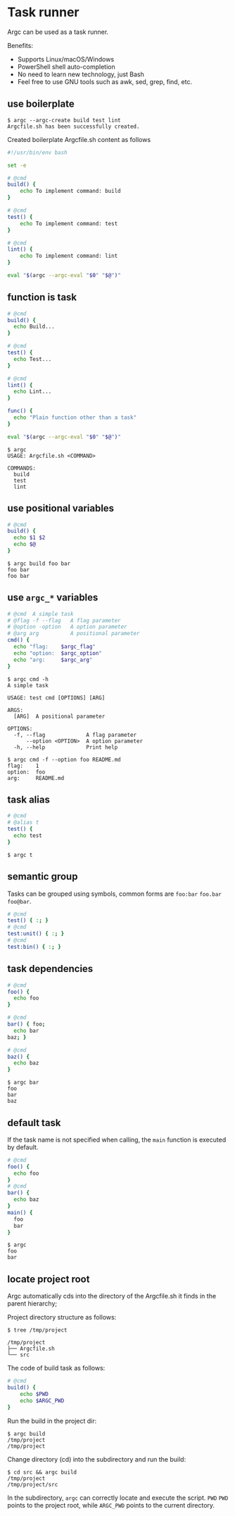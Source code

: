 # Task runner

Argc can be used as a task runner.

Benefits:
  - Supports Linux/macOS/Windows
  - PowerShell shell auto-completion
  - No need to learn new technology, just Bash
  - Feel free to use GNU tools such as awk, sed, grep, find, etc.

## use boilerplate

```
$ argc --argc-create build test lint
Argcfile.sh has been successfully created.
```

Created boilerplate Argcfile.sh content as follows

```sh
#!/usr/bin/env bash

set -e

# @cmd
build() {
    echo To implement command: build
}

# @cmd
test() {
    echo To implement command: test
}

# @cmd
lint() {
    echo To implement command: lint
}

eval "$(argc --argc-eval "$0" "$@")"
```

## function is task

```sh
# @cmd
build() {
  echo Build...
}

# @cmd
test() {
  echo Test...
}

# @cmd
lint() {
  echo Lint...
}

func() {
  echo "Plain function other than a task"
}

eval "$(argc --argc-eval "$0" "$@")"
```

```
$ argc
USAGE: Argcfile.sh <COMMAND>

COMMANDS:
  build
  test
  lint

```

## use positional variables

```sh
# @cmd
build() {
  echo $1 $2
  echo $@
}
```

```
$ argc build foo bar
foo bar
foo bar
```

## use `argc_*` variables

```sh
# @cmd  A simple task
# @flag -f --flag   A flag parameter
# @option -option   A option parameter
# @arg arg          A positional parameter
cmd() {
  echo "flag:    $argc_flag"
  echo "option:  $argc_option"
  echo "arg:     $argc_arg"
}
```

```
$ argc cmd -h
A simple task

USAGE: test cmd [OPTIONS] [ARG]

ARGS:
  [ARG]  A positional parameter

OPTIONS:
  -f, --flag             A flag parameter
      --option <OPTION>  A option parameter
  -h, --help             Print help

$ argc cmd -f --option foo README.md
flag:    1
option:  foo
arg:     README.md
```

## task alias

```sh
# @cmd
# @alias t
test() {
  echo test
}
```
```
$ argc t
```

## semantic group

Tasks can be grouped using symbols, common forms are `foo:bar` `foo.bar` `foo@bar`.

```sh
# @cmd
test() { :; }
# @cmd
test:unit() { :; }
# @cmd
test:bin() { :; }
```

## task dependencies

```sh
# @cmd
foo() {
  echo foo
}

# @cmd
bar() { foo;
  echo bar
baz; }

# @cmd
baz() { 
  echo baz
}
```
```
$ argc bar
foo
bar
baz
```

## default task

If the task name is not specified when calling, the `main` function is executed by default.

```sh
# @cmd
foo() {
  echo foo
}
# @cmd
bar() {
  echo baz
}
main() {
  foo
  bar
}
```

```
$ argc
foo
bar
```

## locate project root

Argc automatically cds into the directory of the Argcfile.sh it finds in the parent hierarchy; 

Project directory structure as follows:

```
$ tree /tmp/project

/tmp/project
├── Argcfile.sh
└── src
```

The code of build task as follows:

```sh
# @cmd
build() {
    echo $PWD
    echo $ARGC_PWD
}
```

Run the build in the project dir:
```
$ argc build
/tmp/project
/tmp/project
```

Change directory (cd) into the subdirectory and run the build:
```
$ cd src && argc build
/tmp/project
/tmp/project/src
```

In the subdirectory, `argc` can correctly locate and execute the script. `PWD`
`PWD` points to the project root, while `ARGC_PWD` points to the current directory.